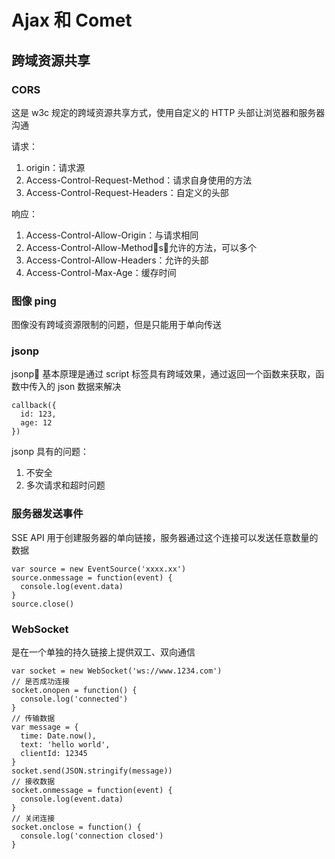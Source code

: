 # Ajax 和 Comet

## 跨域资源共享

### CORS

这是 w3c 规定的跨域资源共享方式，使用自定义的 HTTP 头部让浏览器和服务器沟通

请求：

1. origin：请求源
2. Access-Control-Request-Method：请求自身使用的方法
3. Access-Control-Request-Headers：自定义的头部

响应：

1. Access-Control-Allow-Origin：与请求相同
2. Access-Control-Allow-Methods：允许的方法，可以多个
3. Access-Control-Allow-Headers：允许的头部
4. Access-Control-Max-Age：缓存时间

### 图像 ping

图像没有跨域资源限制的问题，但是只能用于单向传送

### jsonp

jsonp 基本原理是通过 script 标签具有跨域效果，通过返回一个函数来获取，函数中传入的 json 数据来解决

```
callback({
  id: 123,
  age: 12
})
```

jsonp 具有的问题：

1. 不安全
2. 多次请求和超时问题

### 服务器发送事件

SSE API 用于创建服务器的单向链接，服务器通过这个连接可以发送任意数量的数据

```
var source = new EventSource('xxxx.xx')
source.onmessage = function(event) {
  console.log(event.data)
}
source.close()
```

### WebSocket

是在一个单独的持久链接上提供双工、双向通信

```
var socket = new WebSocket('ws://www.1234.com')
// 是否成功连接
socket.onopen = function() {
  console.log('connected')
}
// 传输数据
var message = {
  time: Date.now(),
  text: 'hello world',
  clientId: 12345
}
socket.send(JSON.stringify(message))
// 接收数据
socket.onmessage = function(event) {
  console.log(event.data)
}
// 关闭连接
socket.onclose = function() {
  console.log('connection closed')
}
```

